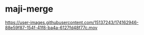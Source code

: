 # maji-merge

https://user-images.githubusercontent.com/15137243/174162946-88e59f87-154f-41f8-ba4a-6127fd48f77c.mov
